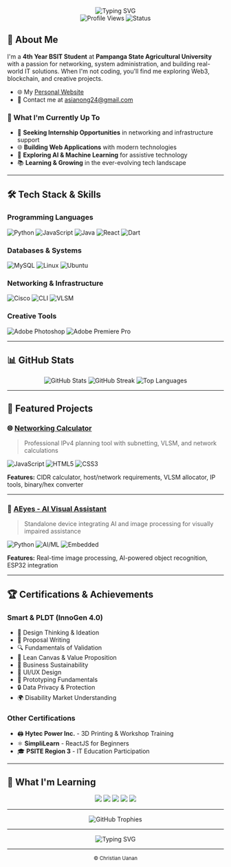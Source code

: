 <div align="center">
  <img src="https://readme-typing-svg.herokuapp.com?font=Fira+Code&weight=500&size=28&pause=1000&color=22C55E&center=true&vCenter=true&width=600&height=100&lines=Christian+Uanan;Network+Enthusiast;Creative+Problem+Solver" alt="Typing SVG" />
</div>

<div align="center">
  <img src="https://komarev.com/ghpvc/?username=yuoonnn&style=flat-square&color=22C55E" alt="Profile Views" />
  <img src="https://img.shields.io/badge/Status-Available%20for%20Opportunities-22C55E?style=flat-square" alt="Status" />
</div>


## 🚀 About Me

I'm a **4th Year BSIT Student** at **Pampanga State Agricultural University** with a passion for networking, system administration, and building real-world IT solutions. When I'm not coding, you'll find me exploring Web3, blockchain, and creative projects.

- 🌐 My <a href="https://chrisou.vercel.app/" target="_blank"> Personal Website</a>
- 📨 Contact me at <a href="mailto:asianong24@gmail.com"> asianong24@gmail.com </a>

### 🎯 What I'm Currently Up To
- 🔧 **Seeking Internship Opportunities** in networking and infrastructure support
- 🌐 **Building Web Applications** with modern technologies
- 🤖 **Exploring AI & Machine Learning** for assistive technology
- 📚 **Learning & Growing** in the ever-evolving tech landscape

---

## 🛠️ Tech Stack & Skills

### **Programming Languages**
![Python](https://img.shields.io/badge/-Python-3776AB?style=for-the-badge&logo=python&logoColor=white)
![JavaScript](https://img.shields.io/badge/-JavaScript-F7DF1E?style=for-the-badge&logo=javascript&logoColor=black)
![Java](https://img.shields.io/badge/-Java-ED8B00?style=for-the-badge&logo=openjdk&logoColor=white)
![React](https://img.shields.io/badge/-React-61DAFB?style=for-the-badge&logo=react&logoColor=black)
![Dart](https://img.shields.io/badge/-Dart-9AFF7C?style=for-the-badge&logo=dart&logoColor=1163CF)

### **Databases & Systems**
![MySQL](https://img.shields.io/badge/-MySQL-4479A1?style=for-the-badge&logo=mysql&logoColor=white)
![Linux](https://img.shields.io/badge/-Linux-FCC624?style=for-the-badge&logo=linux&logoColor=black)
![Ubuntu](https://img.shields.io/badge/-Ubuntu-E95420?style=for-the-badge&logo=ubuntu&logoColor=white)

### **Networking & Infrastructure**
![Cisco](https://img.shields.io/badge/-Cisco-1BA0D7?style=for-the-badge&logo=cisco&logoColor=white)
![CLI](https://img.shields.io/badge/-CLI-000000?style=for-the-badge&logo=gnu-bash&logoColor=white)
![VLSM](https://img.shields.io/badge/-VLSM-22C55E?style=for-the-badge&logo=network&logoColor=white)

### **Creative Tools**
![Adobe Photoshop](https://img.shields.io/badge/-Photoshop-31A8FF?style=for-the-badge&logo=adobe-photoshop&logoColor=white)
![Adobe Premiere Pro](https://img.shields.io/badge/-Premiere%20Pro-9999FF?style=for-the-badge&logo=adobe-premiere-pro&logoColor=white)

---

## 📊 GitHub Stats

<div align="center">
  <img src="https://github-readme-stats.vercel.app/api?username=yuoonnn&show_icons=true&theme=radical&hide_border=true&bg_color=0D1117&title_color=22C55E&icon_color=22C55E&text_color=FFFFFF" alt="GitHub Stats" />
  
  <img src="https://github-readme-streak-stats.herokuapp.com/?user=yuoonnn&theme=radical&hide_border=true&background=0D1117&stroke=22C55E&ring=22C55E&fire=22C55E&currStreakNum=FFFFFF&sideNums=22C55E&currStreakLabel=22C55E&sideLabels=22C55E&dates=FFFFFF" alt="GitHub Streak" />
  
  <img src="https://github-readme-stats.vercel.app/api/top-langs/?username=yuoonnn&layout=compact&theme=radical&hide_border=true&bg_color=0D1117&title_color=22C55E&text_color=FFFFFF" alt="Top Languages" />
</div>

---

## 🎯 Featured Projects

### 🌐 [Networking Calculator](https://github.com/yuoonnn/Networking-Calculator)
> Professional IPv4 planning tool with subnetting, VLSM, and network calculations

![JavaScript](https://img.shields.io/badge/-JavaScript-F7DF1E?style=flat&logo=javascript&logoColor=black)
![HTML5](https://img.shields.io/badge/-HTML5-E34F26?style=flat&logo=html5&logoColor=white)
![CSS3](https://img.shields.io/badge/-CSS3-1572B6?style=flat&logo=css3&logoColor=white)

**Features:** CIDR calculator, host/network requirements, VLSM allocator, IP tools, binary/hex converter

---

### 🤖 [AEyes - AI Visual Assistant](https://github.com/yuoonnn/AEyes)
> Standalone device integrating AI and image processing for visually impaired assistance

![Python](https://img.shields.io/badge/-Python-3776AB?style=flat&logo=python&logoColor=white)
![AI/ML](https://img.shields.io/badge/-AI%2FML-FF6B6B?style=flat&logo=tensorflow&logoColor=white)
![Embedded](https://img.shields.io/badge/-Embedded-4ECDC4?style=flat&logo=raspberry-pi&logoColor=white)

**Features:** Real-time image processing, AI-powered object recognition, ESP32 integration

---


## 🏆 Certifications & Achievements

### **Smart & PLDT (InnoGen 4.0)**
- 🎯 Design Thinking & Ideation
- 📝 Proposal Writing
- 🔍 Fundamentals of Validation
- 🚀 Lean Canvas & Value Proposition
- 💼 Business Sustainability
- 🎨 UI/UX Design
- 🔧 Prototyping Fundamentals
- 🔒 Data Privacy & Protection
- 🌍 Disability Market Understanding

### **Other Certifications**
- 🖨️ **Hytec Power Inc.** - 3D Printing & Workshop Training
- ⚛️ **SimpliLearn** - ReactJS for Beginners
- 🎓 **PSITE Region 3** - IT Education Participation

---

## 🌟 What I'm Learning

<div align="center">
  <img src="https://img.shields.io/badge/-Web3-000000?style=for-the-badge&logo=web3.js&logoColor=white" />
  <img src="https://img.shields.io/badge/-Blockchain-000000?style=for-the-badge&logo=bitcoin&logoColor=white" />
  <img src="https://img.shields.io/badge/-Trading-000000?style=for-the-badge&logo=tradingview&logoColor=white" />
  <img src="https://img.shields.io/badge/-Networking-000000?style=for-the-badge&logo=cisco&logoColor=white" />
  <img src="https://img.shields.io/badge/-Cybersecurity-000000?style=for-the-badge&logo=kalilinux&logoColor=white" />
</div>

---

<div align="center">
  <img src="https://github-profile-trophy.vercel.app/?username=yuoonnn&theme=radical&no-frame=true&no-bg=false&margin-w=4" alt="GitHub Trophies" />
</div>

---

<div align="center">
  <img src="https://readme-typing-svg.herokuapp.com?font=Fira+Code&weight=500&size=20&pause=1000&color=22C55E&center=true&vCenter=true&width=600&height=50&lines=Thanks+for+visiting+my+profile!;Let's+build+something+amazing+together!;Happy+coding!+%F0%9F%9A%80" alt="Typing SVG" />
</div>

---

<div align="center">
  <sub>© Christian Uanan</sub>
</div>
